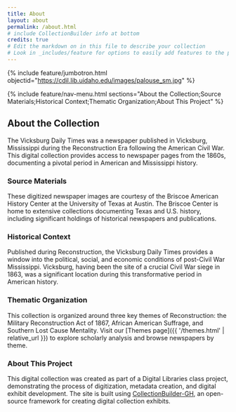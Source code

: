 ```yaml
---
title: About
layout: about
permalink: /about.html
# include CollectionBuilder info at bottom
credits: true
# Edit the markdown on in this file to describe your collection
# Look in _includes/feature for options to easily add features to the page
---
```


{% include feature/jumbotron.html objectid="https://cdil.lib.uidaho.edu/images/palouse_sm.jpg" %}

{% include feature/nav-menu.html sections="About the Collection;Source Materials;Historical Context;Thematic Organization;About This Project" %}

## About the Collection

The Vicksburg Daily Times was a newspaper published in Vicksburg, Mississippi during the Reconstruction Era following the American Civil War. This digital collection provides access to newspaper pages from the 1860s, documenting a pivotal period in American and Mississippi history.

### Source Materials

These digitized newspaper images are courtesy of the Briscoe American History Center at the University of Texas at Austin. The Briscoe Center is home to extensive collections documenting Texas and U.S. history, including significant holdings of historical newspapers and publications.

### Historical Context

Published during Reconstruction, the Vicksburg Daily Times provides a window into the political, social, and economic conditions of post-Civil War Mississippi. Vicksburg, having been the site of a crucial Civil War siege in 1863, was a significant location during this transformative period in American history.

### Thematic Organization

This collection is organized around three key themes of Reconstruction: the Military Reconstruction Act of 1867, African American Suffrage, and Southern Lost Cause Mentality. Visit our [Themes page]({{ '/themes.html' | relative_url }}) to explore scholarly analysis and browse newspapers by theme.

### About This Project

This digital collection was created as part of a Digital Libraries class project, demonstrating the process of digitization, metadata creation, and digital exhibit development. The site is built using [CollectionBuilder-GH](https://collectionbuilder.github.io/gh/), an open-source framework for creating digital collection exhibits. 
